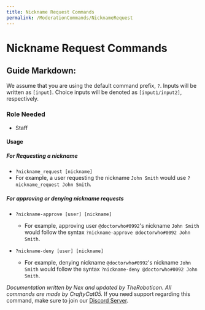 ```yaml
---
title: Nickname Request Commands
permalink: /ModerationCommands/NicknameRequest
---
```


# Nickname Request Commands

## Guide Markdown:  
We assume that you are using the default command prefix, `?`. Inputs will be written as `[input]`. Choice inputs will be denoted as `[input1/input2]`, respectively.

### Role Needed
- Staff

#### Usage

##### For Requesting a nickname

- `?nickname_request [nickname]`
 - For example, a user requesting the nickname `John Smith` would use `?nickname_request John Smith`.

##### For approving or denying nickname requests

- `?nickname-approve [user] [nickname]`
  - For example, approving user `@doctorwho#0992`'s nickname `John Smith` would follow the syntax `?nickname-approve @doctorwho#0092 John Smith`.

- `?nickname-deny [user] [nickname]`
  - For example, denying nickname `@doctorwho#0992`'s nickname `John Smith` would follow the syntax `?nickname-deny @doctorwho#0092 John Smith`.


*Documentation written by Nex and updated by TheRoboticon. All commands are made by CraftyCat05.*
If you need support regarding this command, make sure to join our [Discord Server](https://discordapp.com/invite/D3K3Fqz).
